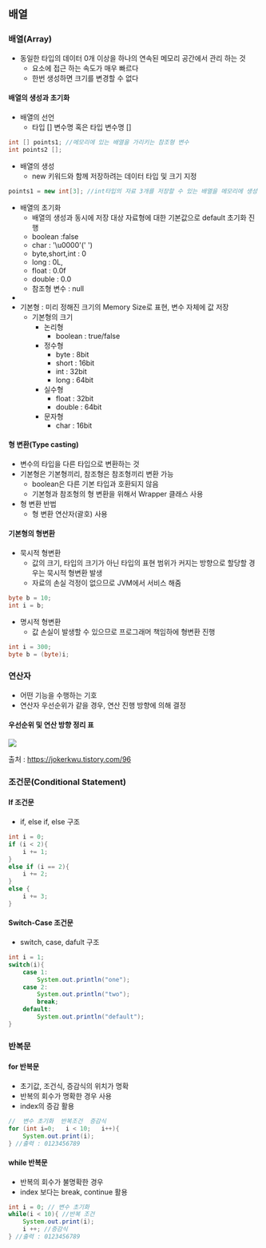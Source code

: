 ## 배열

### 배열(Array)

- 동일한 타입의 데이터 0개 이상을 하나의 연속된 메모리 공간에서 관리 하는 것
  - 요소에 접근 하는 속도가 매우 빠르다
  - 한번 생성하면 크기를 변경할 수 없다

#### 배열의 생성과 초기화
- 배열의 선언
  - 타입 [] 변수명 혹은 타입 변수명 []
```java
int [] points1; //메모리에 있는 배열을 가리키는 참조형 변수
int points2 [];
```
- 배열의 생성
  - new 키워드와 함께 저장하려는 데이터 타입 및 크기 지정
```java
points1 = new int[3]; //int타입의 자료 3개를 저장할 수 있는 배열을 메모리에 생성
```
- 배열의 초기화
  - 배열의 생성과 동시에 저장 대상 자료형에 대한 기본값으로 default 초기화 진행
  - boolean :false
  - char : '\u0000'(' ')
  - byte,short,int : 0
  - long : 0L,  
  - float : 0.0f
  - double : 0.0
  - 참조형 변수 : null
- 
- 기본형 : 미리 정해진 크기의 Memory Size로 표현, 변수 자체에 값 저장
  - 기본형의 크기
    - 논리형
      - boolean : true/false
    - 정수형
      - byte : 8bit
      - short : 16bit
      - int : 32bit
      - long : 64bit
    - 실수형
      - float : 32bit
      - double : 64bit
    - 문자형
      - char : 16bit

#### 형 변환(Type casting)
- 변수의 타입을 다른 타입으로 변환하는 것
- 기본형은 기본형끼리, 참조형은 참조형끼리 변환 가능
  - boolean은 다른 기본 타입과 호환되지 않음
  - 기본형과 참조형의 형 변환을 위해서 Wrapper 클래스 사용
- 형 변환 반법
  - 형 변환 연산자(괄호) 사용

#### 기본형의 형변환
- 묵시적 형변환
  - 값의 크기, 타입의 크기가 아닌 타입의 표현 범위가 커지는 방향으로 할당할 경우는 묵시적 형변환 발생
  - 자료의 손실 걱정이 없으므로 JVM에서 서비스 해줌
``` java
byte b = 10;
int i = b;
``` 
- 명시적 형변환
  - 값 손실이 발생할 수 있으므로 프로그래머 책임하에 형변환 진행
``` java
int i = 300;
byte b = (byte)i;
```

### 연산자
- 어떤 기능을 수행하는 기호
- 연산자 우선순위가 같을 경우, 연산 진행 방향에 의해 결정

#### 우선순위 및 연산 방향 정리 표

<img src="https://t1.daumcdn.net/cfile/tistory/990DEF445C90628F3D"/> 

<a align="center">출처 : https://jokerkwu.tistory.com/96</a> 


### 조건문(Conditional Statement)

#### If 조건문
- if, else if, else 구조
``` java
int i = 0;
if (i < 2){
    i += 1;
}
else if (i == 2){
    i += 2;
}
else {
    i += 3;
}
```
#### Switch-Case 조건문
- switch, case, dafult 구조
``` java
int i = 1;
switch(i){
    case 1:
        System.out.println("one");
    case 2:
        System.out.println("two");
        break;
    default:
        System.out.println("default");
}
```

### 반복문

#### for 반복문
- 초기값, 조건식, 증감식의 위치가 명확
- 반복의 회수가 명확한 경우 사용
- index의 증감 활용
```java
//  변수 초기화  반복조건  증감식 
for (int i=0;   i < 10;   i++){
    System.out.print(i); 
} //출력 : 0123456789
```

#### while 반복문
- 반복의 회수가 불명확한 경우
- index 보다는 break, continue 활용
```java
int i = 0; // 변수 초기화
while(i < 10){ //반복 조건
    System.out.print(i);
    i ++; //증감식
} //출력 : 0123456789
```